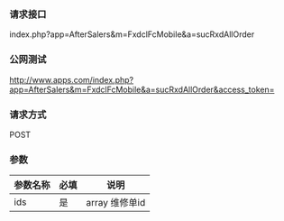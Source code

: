 ### **请求接口**
index.php?app=AfterSalers&m=FxdclFcMobile&a=sucRxdAllOrder


### **公网测试**
http://www.apps.com/index.php?app=AfterSalers&m=FxdclFcMobile&a=sucRxdAllOrder&access_token=

### **请求方式**
POST


### **参数**
| 参数名称  |必填|     说明      |
|------|-----|------|
|ids|是|array 维修单id|